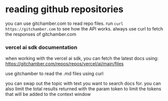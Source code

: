 # reading github repositories

you can use gitchamber.com to read repo files. run `curl https://gitchamber.com` to see how the API works. always use curl to fetch the responses of gitchamber.com

### vercel ai sdk documentation

when working with the vercel ai sdk, you can fetch the latest docs using:
https://gitchamber.com/repos/repos/vercel/ai/main/files

use gitchamber to read the .md files using curl

you can swap out the topic with text you want to search docs for. you can also limit the total results returned with the param token to limit the tokens that will be added to the context window
